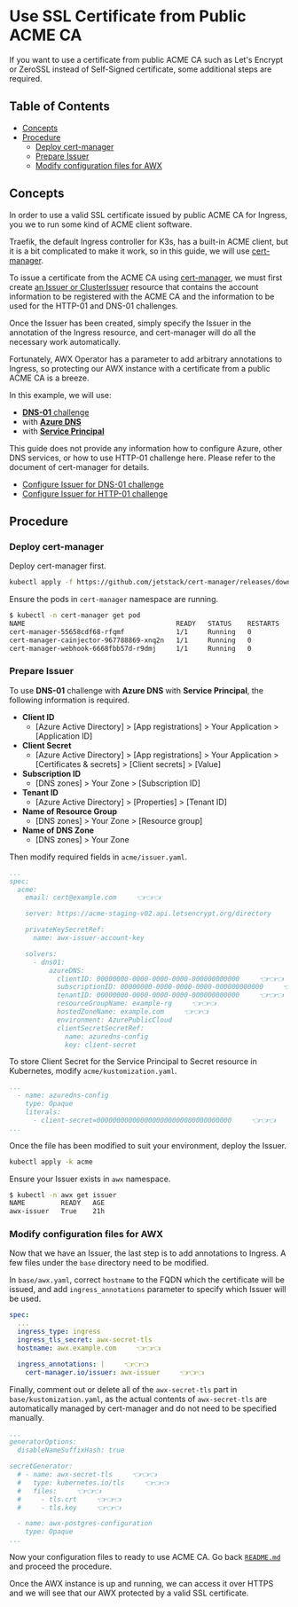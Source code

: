 <!-- omit in toc -->
# Use SSL Certificate from Public ACME CA

If you want to use a certificate from public ACME CA such as Let's Encrypt or ZeroSSL instead of Self-Signed certificate, some additional steps are required.

<!-- omit in toc -->
## Table of Contents

- [Concepts](#concepts)
- [Procedure](#procedure)
  - [Deploy cert-manager](#deploy-cert-manager)
  - [Prepare Issuer](#prepare-issuer)
  - [Modify configuration files for AWX](#modify-configuration-files-for-awx)

## Concepts

In order to use a valid SSL certificate issued by public ACME CA for Ingress, you we to run some kind of ACME client software.

Traefik, the default Ingress controller for K3s, has a built-in ACME client, but it is a bit complicated to make it work, so in this guide, we will use [cert-manager](https://cert-manager.io/).

To issue a certificate from the ACME CA using [cert-manager](https://cert-manager.io/), we must first create [an Issuer or ClusterIssuer](https://cert-manager.io/docs/concepts/issuer/) resource that contains the account information to be registered with the ACME CA and the information to be used for the HTTP-01 and DNS-01 challenges.

Once the Issuer has been created, simply specify the Issuer in the annotation of the Ingress resource, and cert-manager will do all the necessary work automatically.

Fortunately, AWX Operator has a parameter to add arbitrary annotations to Ingress, so protecting our AWX instance with a certificate from a public ACME CA is a breeze.

In this example, we will use:

- [**DNS-01** challenge](https://cert-manager.io/docs/configuration/acme/dns01/)
- with [**Azure DNS**](https://cert-manager.io/docs/configuration/acme/dns01/azuredns/)
- with [**Service Principal**](https://cert-manager.io/docs/configuration/acme/dns01/azuredns/#service-principal)

This guide does not provide any information how to configure Azure, other DNS services, or how to use HTTP-01 challenge here. Please refer to the document of cert-manager for details.

- [Configure Issuer for DNS-01 challenge](https://cert-manager.io/docs/configuration/acme/dns01/)
- [Configure Issuer for HTTP-01 challenge](https://cert-manager.io/docs/configuration/acme/http01/)

## Procedure

### Deploy cert-manager

Deploy cert-manager first.

```bash
kubectl apply -f https://github.com/jetstack/cert-manager/releases/download/v1.13.3/cert-manager.yaml
```

Ensure the pods in `cert-manager` namespace are running.

```bash
$ kubectl -n cert-manager get pod
NAME                                      READY   STATUS    RESTARTS   AGE
cert-manager-55658cdf68-rfqmf             1/1     Running   0          21h
cert-manager-cainjector-967788869-xnq2n   1/1     Running   0          21h
cert-manager-webhook-6668fbb57d-r9dmj     1/1     Running   0          21h
```

### Prepare Issuer

To use **DNS-01** challenge with **Azure DNS** with **Service Principal**, the following information is required.

- **Client ID**
  - [Azure Active Directory] > [App registrations] > Your Application > [Application ID]
- **Client Secret**
  - [Azure Active Directory] > [App registrations] > Your Application > [Certificates & secrets] > [Client secrets] > [Value]
- **Subscription ID**
  - [DNS zones] > Your Zone > [Subscription ID]
- **Tenant ID**
  - [Azure Active Directory] > [Properties] > [Tenant ID]
- **Name of Resource Group**
  - [DNS zones] > Your Zone > [Resource group]
- **Name of DNS Zone**
  - [DNS zones] > Your Zone

Then modify required fields in `acme/issuer.yaml`.

```yaml
...
spec:
  acme:
    email: cert@example.com     👈👈👈

    server: https://acme-staging-v02.api.letsencrypt.org/directory     👈👈👈

    privateKeySecretRef:
      name: awx-issuer-account-key

    solvers:
      - dns01:
          azureDNS:
            clientID: 00000000-0000-0000-0000-000000000000     👈👈👈
            subscriptionID: 00000000-0000-0000-0000-000000000000     👈👈👈
            tenantID: 00000000-0000-0000-0000-000000000000     👈👈👈
            resourceGroupName: example-rg     👈👈👈
            hostedZoneName: example.com     👈👈👈
            environment: AzurePublicCloud
            clientSecretSecretRef:
              name: azuredns-config
              key: client-secret
```

To store Client Secret for the Service Principal to Secret resource in Kubernetes, modify `acme/kustomization.yaml`.

```yaml
...
  - name: azuredns-config
    type: Opaque
    literals:
      - client-secret=0000000000000000000000000000000000     👈👈👈
...
```

Once the file has been modified to suit your environment, deploy the Issuer.

```bash
kubectl apply -k acme
```

Ensure your Issuer exists in `awx` namespace.

```bash
$ kubectl -n awx get issuer
NAME         READY   AGE
awx-issuer   True    21h
```

### Modify configuration files for AWX

Now that we have an Issuer, the last step is to add annotations to Ingress. A few files under the `base` directory need to be modified.

In `base/awx.yaml`, correct `hostname` to the FQDN which the certificate will be issued, and add `ingress_annotations` parameter to specify which Issuer will be used.

```yaml
spec:
  ...
  ingress_type: ingress
  ingress_tls_secret: awx-secret-tls
  hostname: awx.example.com     👈👈👈

  ingress_annotations: |     👈👈👈
    cert-manager.io/issuer: awx-issuer     👈👈👈
```

Finally, comment out or delete all of the `awx-secret-tls` part in `base/kustomization.yaml`, as the actual contents of `awx-secret-tls` are automatically managed by cert-manager and do not need to be specified manually.

```yaml
...
generatorOptions:
  disableNameSuffixHash: true

secretGenerator:
  # - name: awx-secret-tls     👈👈👈
  #   type: kubernetes.io/tls     👈👈👈
  #   files:     👈👈👈
  #     - tls.crt     👈👈👈
  #     - tls.key     👈👈👈

  - name: awx-postgres-configuration
    type: Opaque
...
```

Now your configuration files to ready to use ACME CA. Go back [`README.md`](https://github.com/kurokobo/awx-on-k3s#prepare-required-files) and proceed the procedure.

Once the AWX instance is up and running, we can access it over HTTPS and we will see that our AWX protected by a valid SSL certificate.
